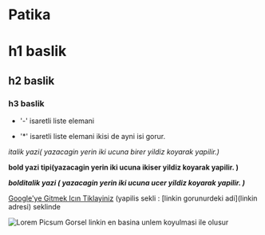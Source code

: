 # Patika

# h1 baslik
## h2 baslik
### h3 baslik


-  '-' isaretli liste elemani

*  '*' isaretli liste elemani ikisi de ayni isi gorur.


*italik yazi( yazacagin yerin iki ucuna birer yildiz koyarak yapilir.)*

**bold yazi tipi(yazacagin yerin iki ucuna ikiser yildiz koyarak yapilir. )**

***bolditalik yazi ( yazacagin yerin iki ucuna ucer yildiz koyarak yapilir. )***


[Google'ye Gitmek Icın Tiklayiniz](https://google.com)
(yapilis sekli : [linkin gorunurdeki adi](linkin adresi) seklinde



![Lorem Picsum Gorsel](https://picsum.photos/200/300)
linkin en basina unlem koyulmasi ile olusur
